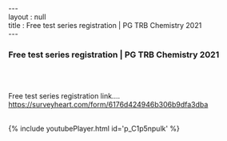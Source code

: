 ---<br>layout : null<br>title : Free test series registration | PG TRB Chemistry 2021<br>---<br><h3>Free test series registration | PG TRB Chemistry 2021</h3><br><br><p>Free test series registration link....
https://surveyheart.com/form/6176d424946b306b9dfa3dba</p><br>{% include youtubePlayer.html id='p_C1p5npulk' %}<br>